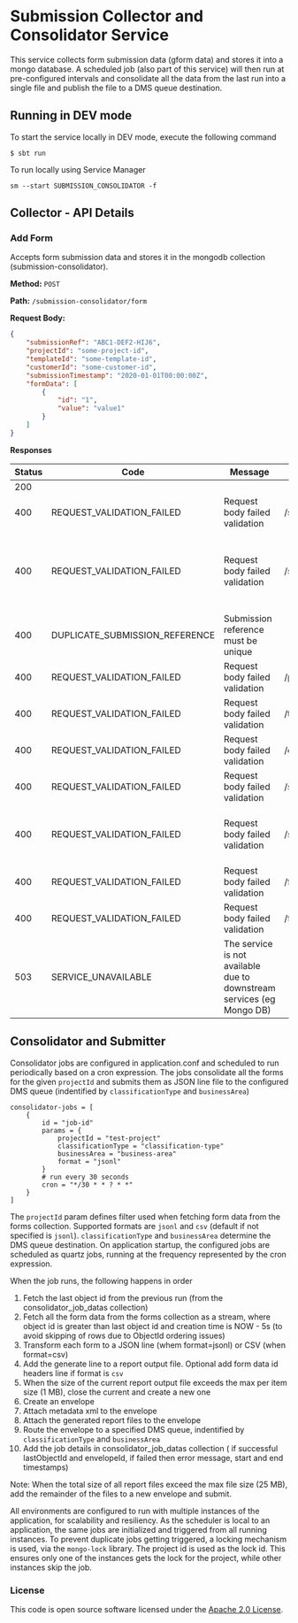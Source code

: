 
# Submission Collector and Consolidator Service

This service collects form submission data (gform data) and stores it into a mongo database. A scheduled job (also part of this service) will then run at pre-configured intervals and consolidate all the data from the last run into a single file and publish the file to a DMS queue destination.

## Running in DEV mode

To start the service locally in DEV mode, execute the following command

```$ sbt run ```

To run locally using Service Manager

```sm --start SUBMISSION_CONSOLIDATOR -f```

## Collector - API Details

### Add Form

Accepts form submission data and stores it in the mongodb collection (submission-consolidator).

 **Method:** `POST`
 
 **Path:** `/submission-consolidator/form`
 
 **Request Body:** 
 
 ```json
 {
     "submissionRef": "ABC1-DEF2-HIJ6",
     "projectId": "some-project-id",
     "templateId": "some-template-id",
     "customerId": "some-customer-id",
     "submissionTimestamp": "2020-01-01T00:00:00Z",
     "formData": [
         {
             "id": "1",
             "value": "value1"
         }
     ]
 }
 ```

 **Responses**
 
 |Status|Code|Message|Field Path|Field Message|
 |------|----|-------|----------|-------------|
 |200| | | | |
 |400|REQUEST_VALIDATION_FAILED|Request body failed validation|/submissionReference|Is required|
 |400|REQUEST_VALIDATION_FAILED|Request body failed validation|/submissionReference|Must confirm to the format XXXX-XXXX-XXXX, where X is a upper-case alphabet or a number|
 |400 |DUPLICATE_SUBMISSION_REFERENCE|Submission reference must be unique| | |
 |400|REQUEST_VALIDATION_FAILED|Request body failed validation|/projectId|Is is required|
 |400|REQUEST_VALIDATION_FAILED|Request body failed validation|/templateId|Is required|
 |400|REQUEST_VALIDATION_FAILED|Request body failed validation|/customerId|Is required|
 |400|REQUEST_VALIDATION_FAILED|Request body failed validation|/submissionTimestamp|Is required|
 |400|REQUEST_VALIDATION_FAILED|Request body failed validation|/submissionTimestamp|Must confirm to ISO-8601 date-time format YYYY-MM-DD'T'HH:mm:ssZ|
 |400|REQUEST_VALIDATION_FAILED|Request body failed validation|/formData(0)/id|Is required|
 |400 |REQUEST_VALIDATION_FAILED|Request body failed validation|/formData(0)/value|Is required|
 |503|SERVICE_UNAVAILABLE|The service is not available due to downstream services (eg Mongo DB)| | |
 
## Consolidator and Submitter

Consolidator jobs are configured in application.conf and scheduled to run periodically based on a cron expression. The jobs consolidate all the forms for the given `projectId` and submits them as JSON line file to the configured DMS queue (indentified by `classificationType` and `businessArea`)

```
consolidator-jobs = [
    {
        id = "job-id"
        params = {
            projectId = "test-project"
            classificationType = "classification-type"
            businessArea = "business-area"
            format = "jsonl"
        }
        # run every 30 seconds
        cron = "*/30 * * ? * *"
    }
]
```

The `projectId` param defines filter used when fetching form data from the forms collection. Supported formats are `jsonl` and `csv` (default if not specified is `jsonl`). `classificationType` and `businessArea` determine the DMS queue destination. On application startup, the configured jobs are scheduled as quartz jobs, running at the frequency represented by the cron expression.

When the job runs, the following happens in order

1. Fetch the last object id from the previous run (from the consolidator_job_datas collection)
1. Fetch all the form data from the forms collection as a stream, where object id is greater than last object id and creation time is NOW - 5s (to avoid skipping of rows due to ObjectId ordering issues)
1. Transform each form to a JSON line (whem format=jsonl) or CSV (when format=csv)
1. Add the generate line to a report output file. Optional add form data id headers line if format is `csv`
1. When the size of the current  report output file exceeds the max per item size (1 MB), close the current and create a new one
1. Create an envelope
1. Attach metadata xml to the envelope
1. Attach the generated report files to the envelope
1. Route the envelope to a specified DMS queue, indentified by `classificationType` and `businessArea`
1. Add the job details in consolidator_job_datas collection ( if successful lastObjectId and envelopeId, if failed then error message, start and end timestamps)

Note: When the total size of all report files exceed the max file size (25 MB), add the remainder of the files to a new envelope and submit.

All environments are configured to run with multiple instances of the application, for scalability and resiliency. As the scheduler is local to an application, the same jobs are initialized and triggered from all running instances. To prevent duplicate jobs getting triggered, a locking mechanism is used, via the `mongo-lock` library. The project id is used as the lock id. This ensures only one of the instances gets the lock for the project, while other instances skip the job.

### License

This code is open source software licensed under the [Apache 2.0 License]("http://www.apache.org/licenses/LICENSE-2.0.html").
